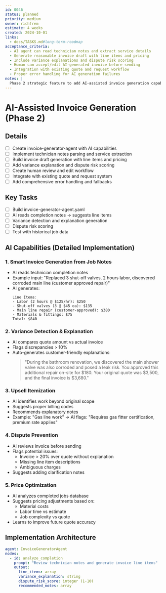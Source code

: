 ```yaml
---
id: 0046
status: planned
priority: medium
owner: richfrem
estimate: 4 weeks
created: 2024-10-01
links:
  - docs/TASKS.md#long-term-roadmap
acceptance_criteria:
  - AI agent can read technician notes and extract service details
  - Generate reasonable invoice draft with line items and pricing
  - Include variance explanations and dispute risk scoring
  - Human can accept/edit AI-generated invoice before sending
  - Integration with existing quote and request workflow
  - Proper error handling for AI generation failures
notes: |
  Phase 2 strategic feature to add AI-assisted invoice generation capabilities. AI reads technician notes to suggest line items, variance explanations, and dispute risk scores. Human oversight required for final invoice approval.
---
```


# AI-Assisted Invoice Generation (Phase 2)

## Details
- [ ] Create invoice-generator-agent with AI capabilities
- [ ] Implement technician notes parsing and service extraction
- [ ] Build invoice draft generation with line items and pricing
- [ ] Add variance explanation and dispute risk scoring
- [ ] Create human review and edit workflow
- [ ] Integrate with existing quote and request system
- [ ] Add comprehensive error handling and fallbacks

## Key Tasks

- [ ] Build invoice-generator-agent.yaml
- [ ] AI reads completion notes → suggests line items
- [ ] Variance detection and explanation generation
- [ ] Dispute risk scoring
- [ ] Test with historical job data

## AI Capabilities (Detailed Implementation)

### 1. Smart Invoice Generation from Job Notes
- AI reads technician completion notes
- Example input: "Replaced 3 shut-off valves, 2 hours labor, discovered corroded main line (customer approved repair)"
- AI generates:
  ```
  Line Items:
  - Labor (2 hours @ $125/hr): $250
  - Shut-off valves (3 @ $45 ea): $135
  - Main line repair (customer-approved): $380
  - Materials & fittings: $75
  Total: $840
  ```

### 2. Variance Detection & Explanation
- AI compares quote amount vs actual invoice
- Flags discrepancies > 10%
- Auto-generates customer-friendly explanations:
  > "During the bathroom renovation, we discovered the main shower valve was also corroded and posed a leak risk. You approved this additional repair on-site for $180. Your original quote was $3,500, and the final invoice is $3,680."

### 3. Upsell Itemization
- AI identifies work beyond original scope
- Suggests proper billing codes
- Recommends explanatory notes
- Example: "Gas line work" → AI flags: "Requires gas fitter certification, premium rate applies"

### 4. Dispute Prevention
- AI reviews invoice before sending
- Flags potential issues:
  - Invoice > 20% over quote without explanation
  - Missing line item descriptions
  - Ambiguous charges
- Suggests adding clarification notes

### 5. Price Optimization
- AI analyzes completed jobs database
- Suggests pricing adjustments based on:
  - Material costs
  - Labor time vs estimate
  - Job complexity vs quote
- Learns to improve future quote accuracy

## Implementation Architecture
```yaml
agent: InvoiceGeneratorAgent
nodes:
  - id: analyze_completion
    prompt: "Review technician notes and generate invoice line items"
    output:
      line_items: array
      variance_explanation: string
      dispute_risk_score: integer (1-10)
      recommended_notes: array
```
